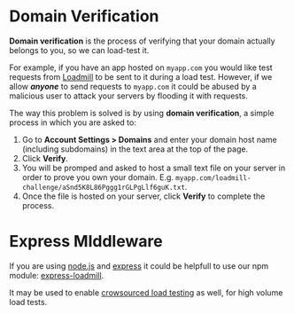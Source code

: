 # Domain Verification

**Domain verification** is the process of verifying that your domain actually belongs to you, so we can load-test it.

For example, if you have an app hosted on `myapp.com` you would like test requests from [Loadmill](https://www.loadmill.com) to be sent to it during a load test. However, if we allow _**anyone**_ to send requests to `myapp.com` it could be abused by a malicious user to attack your servers by flooding it with requests.

The way this problem is solved is by using **domain verification**, a simple process in which you are asked to:

1. Go to **Account Settings &gt; Domains** and enter your domain host name \(including subdomains\) in the text area at the top of the page.
2. Click **Verify**.
3. You will be promped and asked to host a small text file on your server in order to prove you own your domain. E.g. `myapp.com/loadmill-challenge/aSnd5K8L86Pggg1rGLPgLlf6guK.txt`.
4. Once the file is hosted on your server, click **Verify** to complete the process.

# Express MIddleware

If you are using [node.js](https://nodejs.org) and [express](https://expressjs.com) it could be helpfull to use our npm module: [express-loadmill](https://www.npmjs.com/package/express-loadmill).

It may be used to enable [crowsourced load testing](testing-with-cors.html) as well, for high volume load tests.



